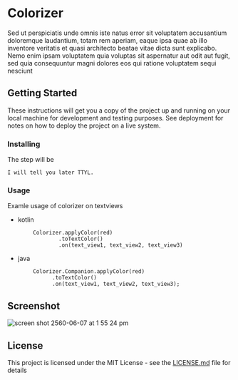 # Colorizer

  Sed ut perspiciatis unde omnis iste natus error sit voluptatem accusantium doloremque laudantium, totam rem aperiam, eaque ipsa quae ab illo inventore veritatis et quasi architecto beatae vitae dicta sunt explicabo. Nemo enim ipsam voluptatem quia voluptas sit aspernatur aut odit aut fugit, sed quia consequuntur magni dolores eos qui ratione voluptatem sequi nesciunt
  
  ## Getting Started

These instructions will get you a copy of the project up and running on your local machine for development and testing purposes. See deployment for notes on how to deploy the project on a live system.

### Installing

The step will be

```
I will tell you later TTYL.
```

### Usage

Examle usage of colorizer on textviews
- kotlin

```
        Colorizer.applyColor(red)
                .toTextColor()
                .on(text_view1, text_view2, text_view3)
```

- java
```
        Colorizer.Companion.applyColor(red)
              .toTextColor()
              .on(text_view1, text_view2, text_view3);
```

  ## Screenshot
  ![screen shot 2560-06-07 at 1 55 24 pm](https://user-images.githubusercontent.com/9884138/26866151-1a4ee426-4b8a-11e7-9256-47d620fb739c.png)

 ## License

This project is licensed under the MIT License - see the [LICENSE.md](LICENSE.md) file for details
